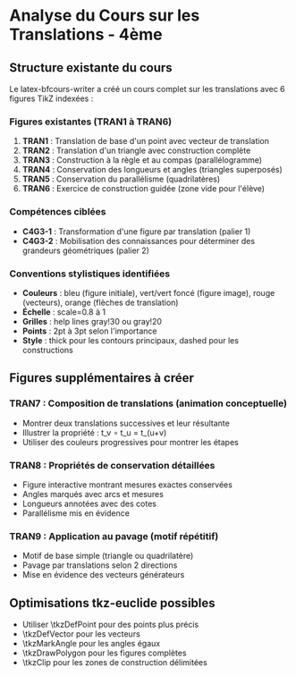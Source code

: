 # Analyse du Cours sur les Translations - 4ème

## Structure existante du cours

Le latex-bfcours-writer a créé un cours complet sur les translations avec 6 figures TikZ indexées :

### Figures existantes (TRAN1 à TRAN6)
1. **TRAN1** : Translation de base d'un point avec vecteur de translation
2. **TRAN2** : Translation d'un triangle avec construction complète
3. **TRAN3** : Construction à la règle et au compas (parallélogramme)
4. **TRAN4** : Conservation des longueurs et angles (triangles superposés)
5. **TRAN5** : Conservation du parallélisme (quadrilatères)
6. **TRAN6** : Exercice de construction guidée (zone vide pour l'élève)

### Compétences ciblées
- **C4G3-1** : Transformation d'une figure par translation (palier 1)
- **C4G3-2** : Mobilisation des connaissances pour déterminer des grandeurs géométriques (palier 2)

### Conventions stylistiques identifiées
- **Couleurs** : bleu (figure initiale), vert/vert foncé (figure image), rouge (vecteurs), orange (flèches de translation)
- **Échelle** : scale=0.8 à 1
- **Grilles** : help lines gray!30 ou gray!20
- **Points** : 2pt à 3pt selon l'importance
- **Style** : thick pour les contours principaux, dashed pour les constructions

## Figures supplémentaires à créer

### TRAN7 : Composition de translations (animation conceptuelle)
- Montrer deux translations successives et leur résultante
- Illustrer la propriété : t_v ∘ t_u = t_(u+v)
- Utiliser des couleurs progressives pour montrer les étapes

### TRAN8 : Propriétés de conservation détaillées
- Figure interactive montrant mesures exactes conservées
- Angles marqués avec arcs et mesures
- Longueurs annotées avec des cotes
- Parallélisme mis en évidence

### TRAN9 : Application au pavage (motif répétitif)
- Motif de base simple (triangle ou quadrilatère)
- Pavage par translations selon 2 directions
- Mise en évidence des vecteurs générateurs

## Optimisations tkz-euclide possibles
- Utiliser \tkzDefPoint pour des points plus précis
- \tkzDefVector pour les vecteurs
- \tkzMarkAngle pour les angles égaux
- \tkzDrawPolygon pour les figures complètes
- \tkzClip pour les zones de construction délimitées